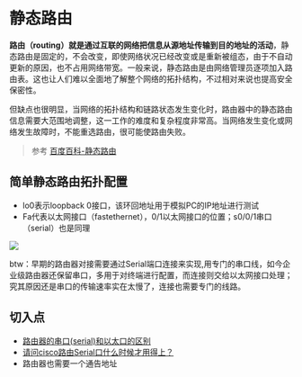 # 静态路由

**路由（routing）就是通过互联的网络把信息从源地址传输到目的地址的活动**，静态路由是固定的，不会改变，即使网络状况已经改变或是重新被组态，由于不自动更新的原因，也不占用网络带宽。一般来说，静态路由是由网络管理员逐项加入路由表。这也让人们难以全面地了解整个网络的拓扑结构，不过相对来说也提高安全保密性。

但缺点也很明显，当网络的拓扑结构和链路状态发生变化时，路由器中的静态路由信息需要大范围地调整，这一工作的难度和复杂程度非常高。当网络发生变化或网络发生故障时，不能重选路由，很可能使路由失败。

> 参考 [百度百科-静态路由](https://baike.baidu.com/item/%E9%9D%99%E6%80%81%E8%B7%AF%E7%94%B1)

## 简单静态路由拓扑配置

* lo0表示loopback 0接口，该环回地址用于模拟PC的IP地址进行测试
* Fa代表以太网接口（fastethernet），0/1以太网接口的位置；s0/0/1串口（serial）也是同理

![](https://i.postimg.cc/nhR4HD3F/2019-10-15-100252.png)

btw：早期的路由器对接需要通过Serial端口连接来实现,用专门的串口线，如今企业级路由器还保留串口，多用于对终端进行配置，而连接则交给以太网接口处理；究其原因还是串口的传输速率实在太慢了，连接也需要专门的线路。





## 切入点

* [路由器的串口(serial)和以太口的区别](https://zhidao.baidu.com/question/90495384.html)
* [ 请问cisco路由Serial口什么时候才用得上？](https://bbs.51cto.com/thread-1415728-1-1.html)
* 路由器也需要一个通告地址
